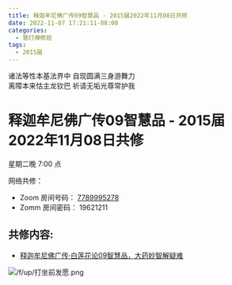 ```yaml
---
title: 释迦牟尼佛广传09智慧品 - 2015届2022年11月08日共修
date: 2022-11-07 17:21:11-08:00
categories:
  - 慧灯禅修班
tags:
  - 2015届
---
```


诸法等性本基法界中 自现圆满三身游舞力  
离障本来怙主龙钦巴 祈请无垢光尊常护我

# 释迦牟尼佛广传09智慧品 - 2015届2022年11月08日共修

星期二晚 7:00 点

网络共修：

- Zoom 房间号码： [7789995278](https://us02web.zoom.us/j/7789995278?pwd=VjZmbWJFY2k2K0E5RVB2cTNIQmhqUT09)
- Zomm 房间密码： 19621211

## 共修内容:

- [释迦牟尼佛广传·白莲花论09智慧品，大药妙智解疑难](https://bj.cxb123.cc/ref/blhl/09/#p126)


![/f/up/打坐前发愿.png](/f/up/打坐前发愿.png)


